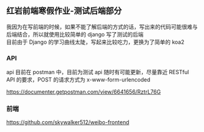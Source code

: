 ## 红岩前端寒假作业-测试后端部分

我因为在写前端的时候，如果不能了解后端的方式的话，写出来的代码可能很难与后端结合，所以就使用比较简单的 django 写了测试的后端 \
目前由于 Django 的学习曲线太陡，写起来比较吃力，更换为了简单的 koa2

### API
api 目前在 postman 中，目前为测试 api 随时有可能更新，尽量靠近 RESTful API 的要求，POST 的请求方式为 x-www-form-urlencoded

https://documenter.getpostman.com/view/6641656/RztrL76G

### 前端

https://github.com/skywalker512/weibo-frontend
